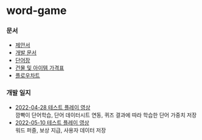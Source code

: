 # word-game  
### 문서
* [제안서](https://docs.google.com/document/d/1XJxTE-YIsNgyX0YzXB2m0EOuTAvrPP8RZCTuHkU4Qds)  
* [개발 문서](https://docs.google.com/document/d/14ggZXFqcdnnZsEOVoLl4QXCZXcLg9LpFdqs9_icqy0g/)  
* [단어장](https://docs.google.com/spreadsheets/d/1VTE856Wbmat4eTHYIh3chUlXG4Jf2rTSrlLsHTojrWg/)  
* [건물 및 아이템 가격표](https://docs.google.com/spreadsheets/d/1SsVtkQfFlHefgEJ3ecUjyx5WSpaNnFgYGiFllcvQ9bY/edit?usp=sharing)  
* [플로우차트](https://drive.google.com/file/d/1T7rc7ah99v8RXzCxipCcunNcMxFNyOZ0/view?usp=sharing)

### 개발 일지  
* [2022-04-28 테스트 플레이 영상](https://www.youtube.com/watch?v=PLIkiA75H-Q)  
깜빡이 단어학습, 단어 데이터시트 연동, 퀴즈 결과에 따라 학습한 단어 가중치 저장  
* [2022-05-10 테스트 플레이 영상](https://youtu.be/28t7b6uksc0)  
워드 퍼즐, 보상 지급, 사용자 데이터 저장  
